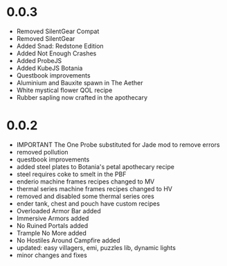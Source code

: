 # 0.0.3
- Removed SilentGear Compat
- Removed SilentGear
- Added Snad: Redstone Edition
- Added Not Enough Crashes
- Added ProbeJS
- Added KubeJS Botania
- Questbook improvements
- Aluminium and Bauxite spawn in The Aether
- White mystical flower QOL recipe
- Rubber sapling now crafted in the apothecary 

# 0.0.2
- IMPORTANT The One Probe substituted for Jade mod to remove errors
- removed pollution
- questbook improvements
- added steel plates to Botania's petal apothecary recipe
- steel requires coke to smelt in the PBF
- enderio machine frames recipes changed to MV
- thermal series machine frames recipes changed to HV
- removed and disabled some thermal series ores 
- ender tank, chest and pouch have custom recipes
- Overloaded Armor Bar added
- Immersive Armors added
- No Ruined Portals added
- Trample No More added
- No Hostiles Around Campfire added
- updated: easy villagers, emi, puzzles lib, dynamic lights
- minor changes and fixes